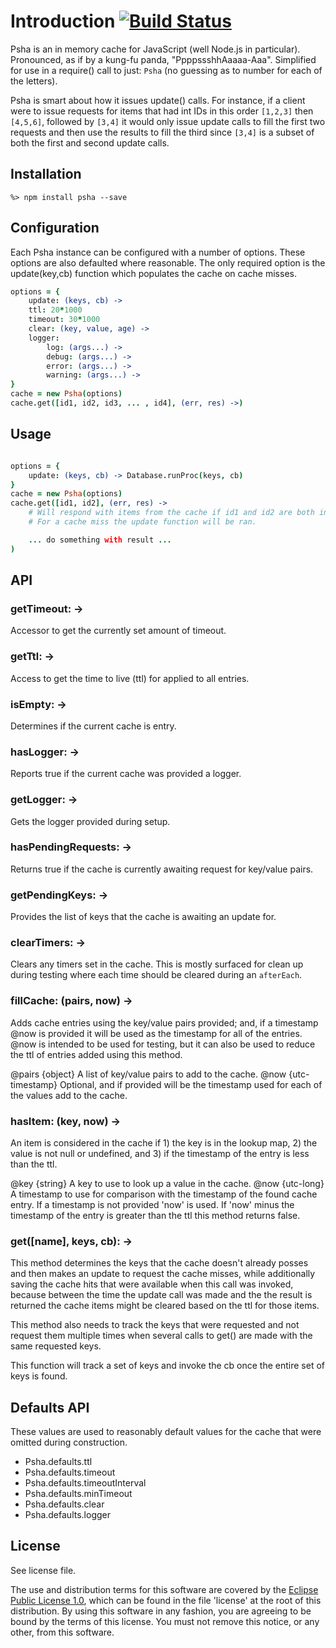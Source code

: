 # Introduction [![Build Status](https://travis-ci.org/lcaballero/psha.svg?branch=master)](https://travis-ci.org/)

Psha is an in memory cache for JavaScript (well Node.js in particular).  Pronounced, as if by a kung-fu panda,
"PpppssshhAaaaa-Aaa". Simplified for use in a require() call to just: `Psha` (no guessing as to number for each
of the letters).

Psha is smart about how it issues update() calls.  For instance, if a client were to issue requests for items
that had int IDs in this order `[1,2,3]` then `[4,5,6]`, followed by `[3,4]` it would only issue update
calls to fill the first two requests and then use the results to fill the third since `[3,4]` is a subset of
both the first and second update calls.


## Installation

```
%> npm install psha --save
```


## Configuration

Each Psha instance can be configured with a number of options.  These options are also defaulted
where reasonable.  The only required option is the update(key,cb) function which populates the
cache on cache misses.

```coffeescript
options = {
    update: (keys, cb) ->
    ttl: 20*1000
    timeout: 30*1000
    clear: (key, value, age) ->
    logger:
        log: (args...) ->
        debug: (args...) ->
        error: (args...) ->
        warning: (args...) ->
}
cache = new Psha(options)
cache.get([id1, id2, id3, ... , id4], (err, res) ->)
```

## Usage

```coffeescript

options = {
    update: (keys, cb) -> Database.runProc(keys, cb)
}
cache = new Psha(options)
cache.get([id1, id2], (err, res) ->
    # Will respond with items from the cache if id1 and id2 are both in the cache.
    # For a cache miss the update function will be ran.

    ... do something with result ...
)
```

## API

### getTimeout: ->
Accessor to get the currently set amount of timeout.

### getTtl: ->
Access to get the time to live (ttl) for applied to all entries.

### isEmpty: ->
Determines if the current cache is entry.

### hasLogger: ->
Reports true if the current cache was provided a logger.

### getLogger: ->
Gets the logger provided during setup.

### hasPendingRequests: ->
Returns true if the cache is currently awaiting request for key/value pairs.

### getPendingKeys: ->
Provides the list of keys that the cache is awaiting an update for.

### clearTimers: ->
Clears any timers set in the cache.  This is mostly surfaced for clean up during
testing where each time should be cleared during an `afterEach`.

### fillCache: (pairs, now) ->
Adds cache entries using the key/value pairs provided; and, if a timestamp @now
is provided it will be used as the timestamp for all of the entries.  @now is
intended to be used for testing, but it can also be used to reduce the ttl of
entries added using this method.

@pairs {object} A list of key/value pairs to add to the cache.
@now {utc-timestamp} Optional, and if provided will be the timestamp used for
    each of the values add to the cache.

###  hasItem: (key, now) ->
An item is considered in the cache if 1) the key is in the lookup map, 2) the value is
not null or undefined, and 3) if the timestamp of the entry is less than the ttl.

@key {string} A key to use to look up a value in the cache.
@now {utc-long} A timestamp to use for comparison with the timestamp of the found cache
    entry.  If a timestamp is not provided 'now' is used.  If 'now' minus the timestamp of the
    entry is greater than the ttl this method returns false.

### get([name], keys, cb): ->

This method determines the keys that the cache doesn't already posses and then
makes an update to request the cache misses, while additionally saving
the cache hits that were available when this call was invoked, because
between the time the update call was made and the the result is returned
the cache items might be cleared based on the ttl for those items.

This method also needs to track the keys that were requested and not
request them multiple times when several calls to get() are made with the same
requested keys.

This function will track a set of keys and invoke the cb once the entire set
of keys is found.

## Defaults API
These values are used to reasonably default values for the cache that were omitted
during construction.

- Psha.defaults.ttl
- Psha.defaults.timeout
- Psha.defaults.timeoutInterval
- Psha.defaults.minTimeout
- Psha.defaults.clear
- Psha.defaults.logger

## License

See license file.

The use and distribution terms for this software are covered by the
[Eclipse Public License 1.0][EPL-1], which can be found in the file 'license' at the
root of this distribution. By using this software in any fashion, you are
agreeing to be bound by the terms of this license. You must not remove this
notice, or any other, from this software.


[EPL-1]: http://opensource.org/licenses/eclipse-1.0.txt
[checkArgs]: http://docs.guava-libraries.googlecode.com/git/javadoc/com/google/common/base/Preconditions.html
